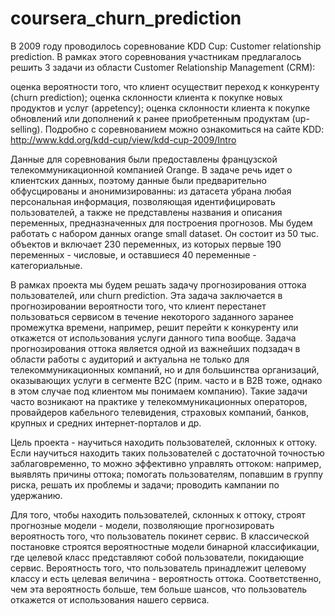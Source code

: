 # coursera_churn_prediction

В 2009 году проводилось соревнование KDD Cup: Customer relationship prediction. В рамках этого соревнования участникам предлагалось 
решить 3 задачи из области Customer Relationship Management (CRM):

оценка вероятности того, что клиент осуществит переход к конкуренту (churn prediction);
оценка склонности клиента к покупке новых продуктов и услуг (appetency);
оценка склонности клиента к покупке обновлений или дополнений к ранее приобретенным продуктам (up-selling).
Подробно с соревнованием можно ознакомиться на сайте KDD: http://www.kdd.org/kdd-cup/view/kdd-cup-2009/Intro

Данные для соревнования были предоставлены французской телекоммуникационной компанией Orange. В задаче речь идет о клиентских данных, 
поэтому данные были предварительно обфусцированы и анонимизированны: из датасета убрана любая персональная информация, позволяющая 
идентифицировать пользователей, а также не представлены названия и описания переменных, предназначенных для построения прогнозов. 
Мы будем работать с набором данных orange small dataset. Он состоит из 50 тыс. объектов и включает 230 переменных, из которых первые 
190 переменных - числовые, и оставшиеся 40 переменные - категориальные.

В рамках проекта мы будем решать задачу прогнозирования оттока пользователей, или churn prediction. Эта задача заключается в 
прогнозировании вероятности того, что клиент перестанет пользоваться сервисом в течение некоторого заданного заранее промежутка
времени, например, решит перейти к конкуренту или откажется от использования услуги данного типа вообще. Задача прогнозирования
оттока является одной из важнейших подзадач в области работы с аудиторий и актуальна не только для телекоммуникационных компаний, 
но и для большинства организаций, оказывающих услуги в сегменте B2C (прим. часто и в B2B тоже, однако в этом случае под клиентом мы 
понимаем компанию). Такие задачи часто возникают на практике у телекоммуникационных операторов, провайдеров кабельного телевидения, 
страховых компаний, банков, крупных и средних интернет-порталов и др.

Цель проекта - научиться находить пользователей, склонных к оттоку. Если научиться находить таких пользователей с достаточной точностью
заблаговременно, то можно эффективно управлять оттоком: например, выявлять причины оттока; помогать пользователям, попавшим в группу риска,
решать их проблемы и задачи; проводить кампании по удержанию.

Для того, чтобы находить пользователей, склонных к оттоку, строят прогнозные модели - модели, позволяющие прогнозировать вероятность
того, что пользователь покинет сервис. В классической постановке строятся вероятностные модели бинарной классификации, где целевой класс
представляют собой пользователи, покидающие сервис. Вероятность того, что пользователь принадлежит целевому классу и есть целевая 
величина - вероятность оттока. Соответственно, чем эта вероятность больше, тем больше шансов, что пользователь откажется от
использования нашего сервиса.
